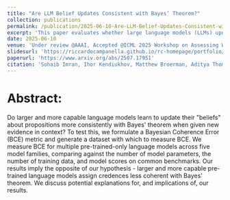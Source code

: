 ```yaml
---
title: "Are LLM Belief Updates Consistent with Bayes’ Theorem?"
collection: publications
permalink: /publication/2025-06-10-Are-LLM-Belief-Updates-Consistent-with-Bayes’-Theorem
excerpt: 'This paper evaluates whether large language models (LLMs) update their beliefs over propositions in a Bayesian-consistent manner as they scale in size and capability.'
date: 2025-06-10
venue: 'Under review @AAAI, Accepted @ICML 2025 Workshop on Assessing World Models'
slidesurl: 'https://riccardocampanella.github.io/rc-homepage/portfolio/a_are_llm_bayesian_reasoners/'
paperurl: 'https://www.arxiv.org/abs/2507.17951'
citation: 'Sohaib Imran, Ihor Kendiukhov, Matthew Broerman, Aditya Thomas, Riccardo Campanella, Rob Lamb, Peter M. Atkinson.'
---
```


# Abstract: 

Do larger and more capable language models learn to update their "beliefs" about propositions more consistently with Bayes' theorem when given new evidence in context? To test this, we formulate a Bayesian Coherence Error (BCE) metric and generate a dataset with which to measure BCE. We measure BCE for multiple pre-trained-only language models across five model families, comparing against the number of model parameters, the number of training data, and model scores on common benchmarks. Our results imply the opposite of our hypothesis - larger and more capable pre-trained language models assign credences less coherent with Bayes' theorem. We discuss potential explanations for, and implications of, our results.